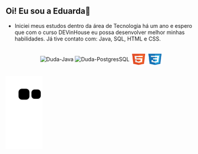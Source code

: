 ## Oi! Eu sou a Eduarda👋

- <p> Iniciei meus estudos dentro da área de Tecnologia há um ano e espero que com o curso DEVinHouse eu possa desenvolver melhor minhas habilidades. Já tive contato com: Java, SQL, HTML e CSS.</p>



<div style="display: inline_block" align="center"><br>
  <img align="center" alt="Duda-Java" height="30" width="40" src="https://cdn.jsdelivr.net/gh/devicons/devicon/icons/java/java-original.svg">
  <img align="center" alt="Duda-PostgresSQL" height="30" width="40" src="https://cdn.jsdelivr.net/gh/devicons/devicon/icons/postgresql/postgresql-original.svg">
  <img align="center" alt="Duda-HTML" height="30" width="40" src="https://raw.githubusercontent.com/devicons/devicon/master/icons/html5/html5-original.svg">
  <img align="center" alt="Duda-CSS" height="30" width="40" src="https://raw.githubusercontent.com/devicons/devicon/master/icons/css3/css3-original.svg">
</div>

##

 ![Snake animation](https://github.com/DudaFranderlinde/DudaFranderlinde/blob/output/github-contribution-grid-snake.svg)
